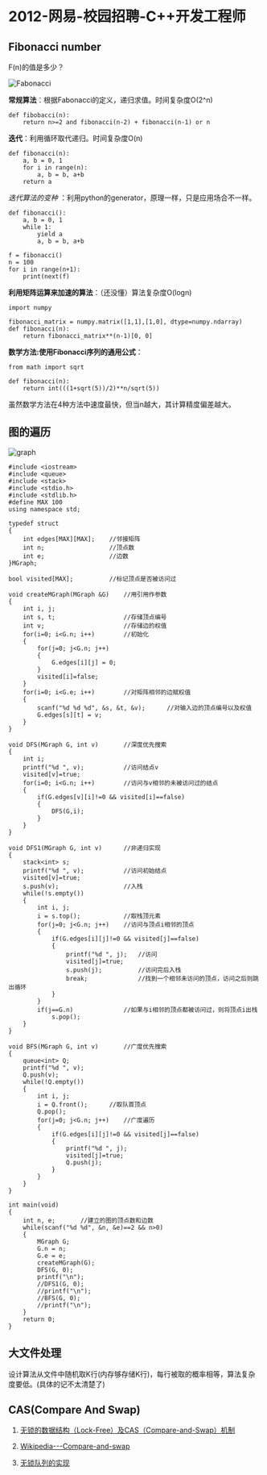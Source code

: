 2012-网易-校园招聘-C++开发工程师
==================================

Fibonacci number
------------------

F(n)的值是多少？

![Fabonacci](https://lh6.googleusercontent.com/-0n60YMZUq5c/UHZZgx84uQI/AAAAAAAABHQ/hbn9epSpIaI/s174/NumberedEquation6.gif)

**常规算法**：根据Fabonacci的定义，递归求值。时间复杂度O(2^n)

	def fibobacci(n):
		return n>=2 and fibonacci(n-2) + fibonacci(n-1) or n

**迭代**：利用循环取代递归。时间复杂度O(n)

	def fibonacci(n):
		a, b = 0, 1
		for i in range(n):
			a, b = b, a+b
		return a

*迭代算法的变种* ：利用python的generator，原理一样，只是应用场合不一样。

	def fibonacci():
		a, b = 0, 1
		while 1:
			yield a
			a, b = b, a+b
	
	f = fibonacci()
	n = 100
	for i in range(n+1):
		print(next(f)

**利用矩阵运算来加速的算法**：（还没懂）算法复杂度O(logn)

	import numpy

	fibonacci_matrix = numpy.matrix([1,1],[1,0], dtype=numpy.ndarray)
	def fibonacci(n):
		return fibonacci_matrix**(n-1)[0, 0]

**数学方法:使用Fibonacci序列的通用公式**：

	from math import sqrt

	def fibonacci(n):
		return int(((1+sqrt(5))/2)**n/sqrt(5))

虽然数学方法在4种方法中速度最快，但当n越大，其计算精度偏差越大。

图的遍历
----------

![graph](https://lh3.googleusercontent.com/-WAC-FEacK3A/UHZ1eVyHU-I/AAAAAAAABHk/pHRhHRwszLQ/s347/graph-sample.jpg)

	#include <iostream>
	#include <queue>
	#include <stack>
	#include <stdio.h>
	#include <stdlib.h>
	#define MAX 100
	using namespace std;
	
	typedef struct 
	{
		int edges[MAX][MAX];	//邻接矩阵
		int n;					//顶点数
		int e;					//边数
	}MGraph;
	
	bool visited[MAX];			//标记顶点是否被访问过
	
	void createMGraph(MGraph &G)	//用引用作参数
	{
		int i, j;
		int s, t;					//存储顶点编号
		int v;						//存储边的权值
		for(i=0; i<G.n; i++)		//初始化
		{
			for(j=0; j<G.n; j++)
			{
				G.edges[i][j] = 0;
			}
			visited[i]=false;
		}
		for(i=0; i<G.e; i++)		//对矩阵相邻的边赋权值
		{
			scanf("%d %d %d", &s, &t, &v);		//对输入边的顶点编号以及权值
			G.edges[s][t] = v;
		}
	}
	
	void DFS(MGraph G, int v)		//深度优先搜索
	{
		int i;
		printf("%d ", v);			//访问结点v
		visited[v]=true;
		for(i=0; i<G.n; i++)		//访问与v相邻的未被访问过的结点
		{
			if(G.edges[v][i]!=0 && visited[i]==false)
			{
				DFS(G,i);
			}
		}
	}
	
	void DFS1(MGraph G, int v)		//非递归实现
	{
		stack<int> s;
		printf("%d ", v);			//访问初始结点
		visited[v]=true;
		s.push(v);					//入栈
		while(!s.empty())
		{
			int i, j;
			i = s.top();			//取栈顶元素
			for(j=0; j<G.n; j++)	//访问与顶点i相邻的顶点
			{
				if(G.edges[i][j]!=0 && visited[j]==false)
				{
					printf("%d ", j);	//访问
					visited[j]=true;
					s.push(j);			//访问完后入栈
					break;				//找到一个相邻未访问的顶点，访问之后则跳出循环
				}
			}
			if(j==G.n)				//如果与i相邻的顶点都被访问过，则将顶点i出栈
				s.pop();
		}
	}
	
	void BFS(MGraph G, int v)		//广度优先搜索
	{
		queue<int> Q;
		printf("%d ", v);
		Q.push(v);
		while(!Q.empty())
		{
			int i, j;
			i = Q.front();		//取队首顶点
			Q.pop();
			for(j=0; j<G.n; j++)	//广度遍历
			{
				if(G.edges[i][j]!=0 && visited[j]==false)
				{
					printf("%d ", j);
					visited[j]=true;
					Q.push(j);
				}
			}
		}
	}
	
	int main(void)
	{
		int n, e;		//建立的图的顶点数和边数
		while(scanf("%d %d", &n, &e)==2 && n>0)
		{
			MGraph G;
			G.n = n;
			G.e = e;
			createMGraph(G);
			DFS(G, 0);
			printf("\n");
			//DFS1(G, 0);
			//printf("\n");
			//BFS(G, 0);
			//printf("\n");
		}
		return 0;
	}


大文件处理
------------

设计算法从文件中随机取K行(内存够存储K行)，每行被取的概率相等，算法复杂度要低。(具体的记不太清楚了)

CAS(Compare And Swap)
-------------------------

1. [无锁的数据结构（Lock-Free）及CAS（Compare-and-Swap）机制](http://blog.csdn.net/lifesider/article/details/6582338)

2. [Wikipedia---Compare-and-swap](http://en.wikipedia.org/wiki/Compare-and-swap)

3. [无锁队列的实现](http://coolshell.cn/articles/8239.html)

